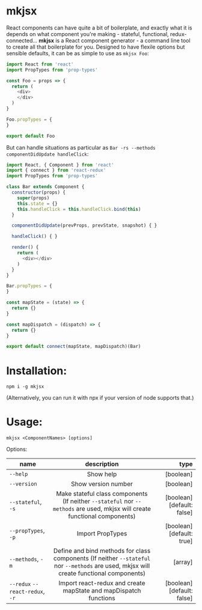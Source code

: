 # mkjsx

React components can have quite a bit of boilerplate, and exactly what it is depends on what component you're making - stateful, functional, redux-connected...
**mkjsx** is a React component generator - a command line tool to create all that boilerplate for you. Designed to have flexile options but sensible defaults, it can be as simple to use as `mkjsx Foo`:

```javascript
import React from 'react'
import PropTypes from 'prop-types'

const Foo = props => {
  return (
    <div>
    </div>
  )
}

Foo.propTypes = {
}

export default Foo
```

But can handle situations as particular as `Bar -rs --methods componentDidUpdate handleClick`:

```javascript
import React, { Component } from 'react'
import { connect } from 'react-redux'
import PropTypes from 'prop-types'

class Bar extends Component {
  constructor(props) {
    super(props)
    this.state = {}
    this.handleClick = this.handleClick.bind(this)
  }

  componentDidUpdate(prevProps, prevState, snapshot) { }

  handleClick() { }

  render() {
    return (
      <div></div>
    )
  }
}

Bar.propTypes = {
}

const mapState = (state) => {
  return {}
}

const mapDispatch = (dispatch) => {
  return {}
}

export default connect(mapState, mapDispatch)(Bar)
```

# Installation:
`npm i -g mkjsx`

(Alternatively, you can run it with npx if your version of node supports that.)

# Usage:
`mkjsx <ComponentNames> [options]`

Options:

| name        | description           | type  |
| ------------- |:-------------:| -----:|
| `--help` | Show help | [boolean] |
| `--version` | Show version number | [boolean] |
| `--stateful`, `-s` | Make stateful class components (If neither `--stateful` nor `--methods` are used, mkjsx will create functional components) | [boolean] [default: false] |
| `--propTypes`, `-p` | Import PropTypes | [boolean] [default: true] |
| `--methods`, `-m` | Define and bind methods for class components (If neither `--stateful` nor `--methods` are used, mkjsx will create functional components) | [array]
| `--redux` `--react-redux`, `-r` | Import react-redux and create mapState and mapDispatch functions | [boolean] [default: false]
